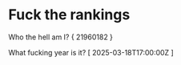 # Fuck the rankings

Who the hell am I?
{ 21960182 }

What fucking year is it?
[ 2025-03-18T17:00:00Z ]
